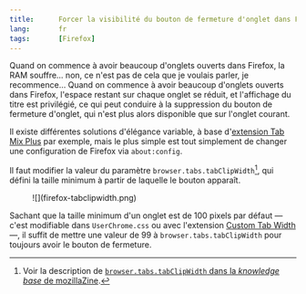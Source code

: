```yaml
---
title:      Forcer la visibilité du bouton de fermeture d'onglet dans Firefox
lang:       fr
tags:       [Firefox]
---
```


Quand on commence à avoir beaucoup d'onglets ouverts dans Firefox, la RAM souffre… non, ce n'est pas de cela que je voulais parler, je recommence… Quand on commence à avoir beaucoup d'onglets ouverts dans Firefox, l'espace restant sur chaque onglet se réduit, et l'affichage du titre est privilégié, ce qui peut conduire à la suppression du bouton de fermeture d'onglet, qui n'est plus alors disponible que sur l'onglet courant.

Il existe différentes solutions d'élégance variable, à base d'[extension Tab Mix Plus](https://addons.mozilla.org/fr/firefox/addon/tab-mix-plus/) par exemple, mais le plus simple est tout simplement de changer une configuration de Firefox via `about:config`.

Il faut modifier la valeur du paramètre `browser.tabs.tabClipWidth`[^1], qui défini la taille minimum à partir de laquelle le bouton apparaît.

<figure markdown="1">
  ![](firefox-tabclipwidth.png)
</figure>

Sachant que la taille minimum d'un onglet est de 100 pixels par défaut — c'est modifiable dans `UserChrome.css` ou avec l'extension [Custom Tab Width](https://addons.mozilla.org/en-US/firefox/addon/custom-tab-width/) —, il suffit de mettre une valeur de 99 à `browser.tabs.tabClipWidth` pour toujours avoir le bouton de fermeture.

[^1]: Voir la description de [`browser.tabs.tabClipWidth` dans la *knowledge base* de mozillaZine](http://kb.mozillazine.org/Browser.tabs.tabClipWidth).
